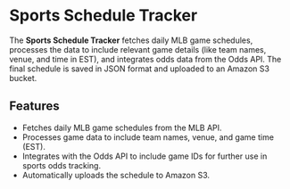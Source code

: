 # Sports Schedule Tracker

The **Sports Schedule Tracker** fetches daily MLB game schedules, processes the data to include relevant game details (like team names, venue, and time in EST), and integrates odds data from the Odds API. The final schedule is saved in JSON format and uploaded to an Amazon S3 bucket.

## Features
- Fetches daily MLB game schedules from the MLB API.
- Processes game data to include team names, venue, and game time (EST).
- Integrates with the Odds API to include game IDs for further use in sports odds tracking.
- Automatically uploads the schedule to Amazon S3.

